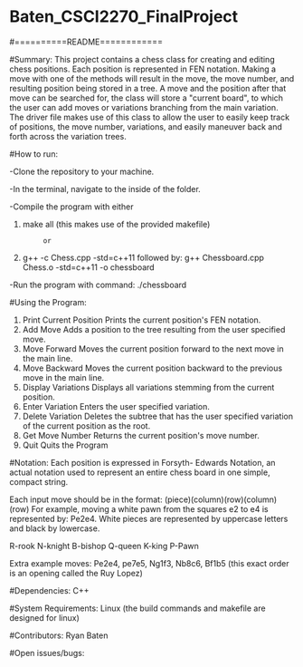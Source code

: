 # Baten_CSCI2270_FinalProject

#==========README============

#Summary:
This project contains a chess
class for creating and editing
chess positions. Each position
is represented in FEN notation.
Making a move with one of the
methods will result in the
move, the move number, and 
resulting position being stored 
in a tree. A move and the position 
after that move can be searched 
for, the class will store a 
"current board", to which the user
can add moves or variations
branching from the main variation.
The driver file makes use of this
class to allow the user to easily
keep track of positions, the move
number, variations, and easily
maneuver back and forth across the
variation trees.

#How to run:

-Clone the repository to your machine.

-In the terminal, navigate to the inside
of the folder.

-Compile the program with either

1) make all
(this makes use of the provided makefile)

			or

2) g++ -c Chess.cpp -std=c++11
followed by: 
g++ Chessboard.cpp Chess.o -std=c++11 -o chessboard

-Run the program with command: ./chessboard

#Using the Program:
1. Print Current Position
Prints the current position's FEN notation.
2. Add Move
Adds a position to the tree resulting
from the user specified move.
3. Move Forward
Moves the current position forward to
the next move in the main line.
4. Move Backward
Moves the current position backward to
the previous move in the main line.
5. Display Variations
Displays all variations stemming from the
current position.
6. Enter Variation
Enters the user specified variation.
7. Delete Variation
Deletes the subtree that has the user
specified variation of the current
position as the root.
8. Get Move Number
Returns the current position's move
number.
9. Quit
Quits the Program

#Notation:
Each position is expressed in Forsyth-
Edwards Notation, an actual notation
used to represent an entire chess board
in one simple, compact string.

Each input move should be in the format:
(piece)(column)(row)(column)(row)
For example, moving a white pawn from the
squares e2 to e4 is represented by: Pe2e4.
White pieces are represented by uppercase
letters and black by lowercase.

R-rook N-knight B-bishop Q-queen K-king P-Pawn

Extra example moves: 
Pe2e4, pe7e5, Ng1f3, Nb8c6, Bf1b5
(this exact order is an opening 
called the Ruy Lopez)

#Dependencies:
C++

#System Requirements:
Linux (the build commands and makefile are designed for linux)

#Contributors:
Ryan Baten

#Open issues/bugs:

